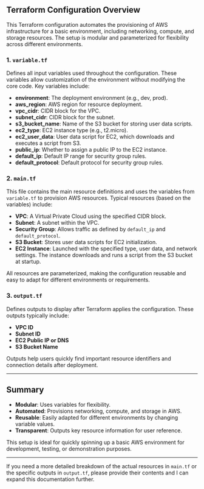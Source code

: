 ## Terraform Configuration Overview

This Terraform configuration automates the provisioning of AWS infrastructure for a basic environment, including networking, compute, and storage resources. The setup is modular and parameterized for flexibility across different environments.

### 1. `variable.tf`

Defines all input variables used throughout the configuration. These variables allow customization of the environment without modifying the core code. Key variables include:

- **environment**: The deployment environment (e.g., dev, prod).
- **aws_region**: AWS region for resource deployment.
- **vpc_cidr**: CIDR block for the VPC.
- **subnet_cidr**: CIDR block for the subnet.
- **s3_bucket_name**: Name of the S3 bucket for storing user data scripts.
- **ec2_type**: EC2 instance type (e.g., t2.micro).
- **ec2_user_data**: User data script for EC2, which downloads and executes a script from S3.
- **public_ip**: Whether to assign a public IP to the EC2 instance.
- **default_ip**: Default IP range for security group rules.
- **default_protocol**: Default protocol for security group rules.

### 2. `main.tf`

This file contains the main resource definitions and uses the variables from `variable.tf` to provision AWS resources. Typical resources (based on the variables) include:

- **VPC**: A Virtual Private Cloud using the specified CIDR block.
- **Subnet**: A subnet within the VPC.
- **Security Group**: Allows traffic as defined by `default_ip` and `default_protocol`.
- **S3 Bucket**: Stores user data scripts for EC2 initialization.
- **EC2 Instance**: Launched with the specified type, user data, and network settings. The instance downloads and runs a script from the S3 bucket at startup.

All resources are parameterized, making the configuration reusable and easy to adapt for different environments or requirements.

### 3. `output.tf`

Defines outputs to display after Terraform applies the configuration. These outputs typically include:

- **VPC ID**
- **Subnet ID**
- **EC2 Public IP or DNS**
- **S3 Bucket Name**

Outputs help users quickly find important resource identifiers and connection details after deployment.

---

## Summary

- **Modular**: Uses variables for flexibility.
- **Automated**: Provisions networking, compute, and storage in AWS.
- **Reusable**: Easily adapted for different environments by changing variable values.
- **Transparent**: Outputs key resource information for user reference.

This setup is ideal for quickly spinning up a basic AWS environment for development, testing, or demonstration purposes.

---

If you need a more detailed breakdown of the actual resources in `main.tf` or the specific outputs in `output.tf`, please provide their contents and I can expand this documentation further.
